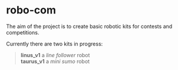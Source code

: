 # robo-com
 
The aim of the project is to create basic robotic kits for contests and competitions. 
 
Currently there are two kits in progress: 
 
> **linus_v1** a *line follower* robot  
> **taurus_v1** a *mini sumo* robot 

